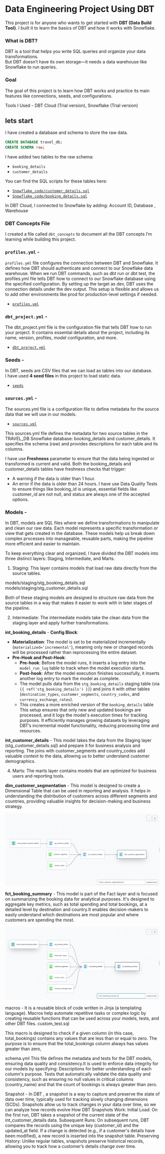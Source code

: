 # Data Engineering Project Using DBT

This project is for anyone who wants to get started with **DBT (Data Build Tool)**.  I built it to learn the basics of DBT and how it works with Snowflake.

### What is DBT?  
DBT is a tool that helps you write SQL queries and organize your data transformations.  
But DBT doesn’t have its own storage—it needs a data warehouse like Snowflake to run queries.

### Goal  
The goal of this project is to learn how DBT works and practice its main features like connections, seeds, and configurations.

Tools I Used  - DBT Cloud (Trial version), Snowflake (Trial version) 

## lets start 
I have created a database and schema to store the raw data.  

```sql
CREATE DATABASE travel_db;  
CREATE SCHEMA raw;
``` 
I have added two tables to the raw schema:  

- `booking_details`  
- `customer_details`  

You can find the SQL scripts for these tables here:  
- [`Snowflake_code/customer_details.sql`](./Snowflake_code/customer_details.sql)  
- [`Snowflake_code/booking_details.sql`](./Snowflake_code/booking_details.sql)  

In DBT Cloud, I connected to Snowflake by adding:  Account ID, Database , Warehouse

### DBT Concepts File  
I created a file called `dbt_concepts` to document all the DBT concepts I’m learning while building this project.  

### `profiles.yml` -

`profiles.yml` file configures the connection between DBT and Snowflake. It defines how DBT should authenticate and connect to our Snowflake data warehouse.
When we run DBT commands, such as dbt run or dbt test, the profiles.yml file tells DBT how to connect to our Snowflake database using the specified configuration. By setting up the target as dev, DBT uses the connection details under the dev output.
This setup is flexible and allows us to add other environments like prod for production-level settings if needed.
- [`profiles.yml`](dbt/profiles.yml)


### `dbt_project.yml` -
The dbt_project.yml file is the configuration file that tells DBT how to run your project. It contains essential details about the project, including its name, version, profiles, model configuration, and more.
- [`dbt_project.yml`](dbt/dbt_project.yml)

### Seeds - 
In DBT, seeds are CSV files that we can load as tables into our database.  
I have used **4 seed files** in this project to load static data. 
- [`seeds`](dbt/seeds)

### `sources.yml` -
The sources.yml file is a configuration file to define metadata for the source data that we will use in our models. 
- [`sources.yml`](dbt/models/sources.yml)
  
This sources.yml file defines the metadata for two source tables in the TRAVEL_DB Snowflake database: booking_details and customer_details. It specifies the schema (raw) and provides descriptions for each table and its columns.

I have use **Freshness** parameter to ensure that the data being ingested or transformed is current and valid. Both the booking_details and customer_details tables have freshness checks that trigger:
  - A warning if the data is older than 1 hour.
  - An error if the data is older than 24 hours.
I have use Data Quality Tests to ensure things like booking_id is unique, essential fields like customer_id are not null, and status are always one of the accepted options.

### Models -
In DBT, models are SQL files where we define transformations to manipulate and clean our raw data. Each model represents a specific transformation or view that gets created in the database. These models help us break down complex processes into manageable, reusable parts, making the pipeline more efficient and easier to maintain.

To keep everything clear and organized, I have divided the DBT models into three distinct layers: Staging, Intermediate, and Marts.

1. Staging:
This layer contains models that load raw data directly from the source tables.

models/staging/stg_booking_details.sql
models/staging/stg_customer_details.sql

Both of these staging models are designed to structure raw data from the source tables in a way that makes it easier to work with in later stages of the pipeline.


2. Intermediate:
The intermediate models take the clean data from the staging layer and apply further transformations.

**int_booking_details** -
**Config Block**:
- **Materialization**: The model is set to be materialized incrementally (`materialized='incremental'`), meaning only new or changed records will be processed rather than reprocessing the entire dataset.
- **Pre-Hook and Post-Hook**: 
  - **Pre-hook**: Before the model runs, it inserts a log entry into the `model_run_log` table to track when the model execution starts.
  - **Post-hook**: After the model execution finishes successfully, it inserts another log entry to mark the model as complete.
   - The model pulls data from the `stg_booking_details` staging table (via `{{ ref('stg_booking_details') }}`) and joins it with other tables (`destination_types`, `customer_segments`, `country_codes`, and `currency_exchange_rates`).
   - This creates a more enriched version of the `booking_details` table
This setup ensures that only new and updated bookings are processed, and it logs the model's execution times for tracking purposes. It efficiently manages growing datasets by leveraging DBT’s incremental model functionality, reducing processing time and resources.

**int_customer_details** -
This model takes the data from the Staging layer (stg_customer_details.sql) and prepare it for business analysis and reporting. The joins with customer_segments and country_codes add valuable context to the data, allowing us to better understand customer demographics.

4. Marts:
The marts layer contains models that are optimized for business users and reporting tools.

**dim_customer_segmentation** -
This model is designed to create a Dimensional Table that can be used in reporting and analysis. It helps in understanding the distribution of customers across different segments and countries, providing valuable insights for decision-making and business strategy.


![lineage](dbt/dim_customer_segmentation_lineage.png)


**fct_booking_summary** -
This model is part of the Fact layer and is focused on summarizing the booking data for analytical purposes. It's designed to aggregate key metrics, such as total spending and total bookings, at a detailed level by destination and country.It enables decision-makers to easily understand which destinations are most popular and where customers are spending the most.

![lineage](dbt/fct_booking_summary_lineage.png)

macros -
It is a reusable block of code written in Jinja (a templating language). Macros  help automate repetitive tasks or complex logic by creating reusable functions that can be used across your models, tests, and other DBT files.
 custom_test.sql

 This macro is designed to check if a given column (in this case, total_bookings) contains any values that are less than or equal to zero. The purpose is to ensure that the total_bookings column always has values greater than zero,

schema.yml
This file defines the metadata and tests for the DBT models, ensuring data quality and consistency.It is used to enforce data integrity for our models by specifying:
Descriptions for better understanding of each column's purpose.
Tests that automatically validate the data quality and consistency, such as ensuring no null values in critical columns (country_name) and that the count of bookings is always greater than zero.

Snapshot -
In DBT , a snapshot is a way to capture and preserve the state of data over time, typically used for tracking slowly changing dimensions (SCDs). Snapshots allow us to track changes in your data over time, so we can analyze how records evolve
How DBT Snapshots Work:
Initial Load: On the first run, DBT takes a snapshot of the current state of the int_customer_details data.
Subsequent Runs: On subsequent runs, DBT compares the records using the unique key (customer_id) and the updated_at field. If a change is detected (e.g., if a customer's details have been modified), a new record is inserted into the snapshot table.
Preserving History: Unlike regular tables, snapshots preserve historical records, allowing you to track how a customer’s details change over time.






